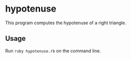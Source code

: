 hypotenuse
==========

This program computes the hypotenuse of a right triangle.

Usage
-----
Run `ruby hypotenuse.rb` on the command line.
